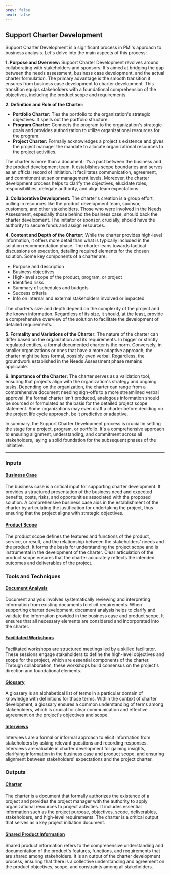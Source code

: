 ```yaml
---
prev: false
next: false
---
```


## Support Charter Development

Support Charter Development is a significant process in PMI's approach to business analysis. Let's delve into the main aspects of this process:

**1. Purpose and Overview:**
Support Charter Development revolves around collaborating with stakeholders and sponsors. It's aimed at bridging the gap between the needs assessment, business case development, and the actual charter formulation. The primary advantage is the smooth transition it ensures from business case development to charter development. This transition equips stakeholders with a foundational comprehension of the objectives, including the product scope and requirements.

**2. Definition and Role of the Charter:**

- **Portfolio Charter:** Ties the portfolio to the organization's strategic objectives. It spells out the portfolio structure.
- **Program Charter:** Connects the program to the organization's strategic goals and provides authorization to utilize organizational resources for the program.
- **Project Charter:** Formally acknowledges a project's existence and gives the project manager the mandate to allocate organizational resources to the project activities.

The charter is more than a document; it’s a pact between the business and the product development team. It establishes scope boundaries and serves as an official record of initiation. It facilitates communication, agreement, and commitment at senior management levels. Moreover, the charter development process helps to clarify the objectives, elucidate roles, responsibilities, delegate authority, and align team expectations.

**3. Collaborative Development:**
The charter's creation is a group effort, pulling in resources like the product development team, sponsor, customers, and other stakeholders. Those who were involved in the Needs Assessment, especially those behind the business case, should back the charter development. The initiator or sponsor, crucially, should have the authority to secure funds and assign resources.

**4. Content and Depth of the Charter:**
While the charter provides high-level information, it offers more detail than what is typically included in the solution recommendation phase. The charter leans towards tactical discussions on execution, detailing required elements for the chosen solution. Some key components of a charter are:

- Purpose and description
- Business objectives
- High-level scope of the product, program, or project
- Identified risks
- Summary of schedules and budgets
- Success criteria
- Info on internal and external stakeholders involved or impacted

The charter's size and depth depend on the complexity of the project and the known information. Regardless of its size, it should, at the least, provide a comprehensive overview of the solution to facilitate the development of detailed requirements.

**5. Formality and Variations of the Charter:**
The nature of the charter can differ based on the organization and its requirements. In bigger or strictly regulated entities, a formal documented charter is the norm. Conversely, in smaller organizations or ones that have a more adaptive approach, the charter might be less formal, possibly even verbal. Regardless, the groundwork established in the Needs Assessment phase remains applicable.

**6. Importance of the Charter:**
The charter serves as a validation tool, ensuring that projects align with the organization's strategy and ongoing tasks. Depending on the organization, the charter can range from a comprehensive document needing sign-offs to a more streamlined verbal approval. If a formal charter isn't produced, analogous information should be sourced or formulated as the basis for the detailed project scope statement. Some organizations may even draft a charter before deciding on the project life cycle approach, be it predictive or adaptive.

In summary, the Support Charter Development process is crucial in setting the stage for a project, program, or portfolio. It's a comprehensive approach to ensuring alignment, understanding, and commitment across all stakeholders, laying a solid foundation for the subsequent phases of the initiative.

---

### Inputs

#### [Business Case](/content/gist/business-analysis/inputs-outputs/assessment-of-business-value.md)

The business case is a critical input for supporting charter development. It provides a structured presentation of the business need and expected benefits, costs, risks, and opportunities associated with the proposed solution. A comprehensive business case aids in the establishment of the charter by articulating the justification for undertaking the project, thus ensuring that the project aligns with strategic objectives.

#### [Product Scope](/content/gist/business-analysis/inputs-outputs/assessment-of-business-value.md)

The product scope defines the features and functions of the product, service, or result, and the relationship between the stakeholders' needs and the product. It forms the basis for understanding the project scope and is instrumental in the development of the charter. Clear articulation of the product scope ensures that the charter accurately reflects the intended outcomes and deliverables of the project.

### Tools and Techniques

#### [Document Analysis](/content/gist/business-analysis/tools-techniques/benchmarking.md)

Document analysis involves systematically reviewing and interpreting information from existing documents to elicit requirements. When supporting charter development, document analysis helps to clarify and validate the information provided in the business case and product scope. It ensures that all necessary elements are considered and incorporated into the charter.

#### [Facilitated Workshops](/content/gist/business-analysis/tools-techniques/benchmarking.md)

Facilitated workshops are structured meetings led by a skilled facilitator. These sessions engage stakeholders to define the high-level objectives and scope for the project, which are essential components of the charter. Through collaboration, these workshops build consensus on the project's direction and foundational elements.

#### [Glossary](/content/gist/business-analysis/tools-techniques/benchmarking.md)

A glossary is an alphabetical list of terms in a particular domain of knowledge with definitions for those terms. Within the context of charter development, a glossary ensures a common understanding of terms among stakeholders, which is crucial for clear communication and effective agreement on the project's objectives and scope.

#### [Interviews](/content/gist/business-analysis/inputs-outputs/elicitation-results-unconfirmed-confirmed.md)

Interviews are a formal or informal approach to elicit information from stakeholders by asking relevant questions and recording responses. Interviews are valuable in charter development for gaining insights, clarifying information in the business case and product scope, and ensuring alignment between stakeholders' expectations and the project charter.

### Outputs

#### [Charter](/content/gist/business-analysis/inputs-outputs/elicitation-results-unconfirmed-confirmed.md)

The charter is a document that formally authorizes the existence of a project and provides the project manager with the authority to apply organizational resources to project activities. It includes essential information such as the project purpose, objectives, scope, deliverables, stakeholders, and high-level requirements. The charter is a critical output that serves as a key project initiation document.

#### [Shared Product Information](/content/gist/business-analysis/inputs-outputs/elicitation-results-unconfirmed-confirmed.md)

Shared product information refers to the comprehensive understanding and documentation of the product's features, functions, and requirements that are shared among stakeholders. It is an output of the charter development process, ensuring that there is a collective understanding and agreement on the product objectives, scope, and constraints among all stakeholders.
